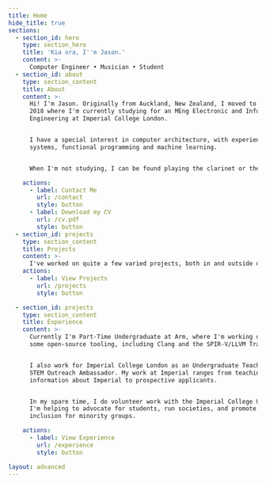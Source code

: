 ```yaml
---
title: Home
hide_title: true
sections:
  - section_id: hero
    type: section_hero
    title: 'Kia ora, I''m Jason.'
    content: >-
      Computer Engineer • Musician • Student
  - section_id: about
    type: section_content
    title: About
    content: >-
      Hi! I'm Jason. Originally from Auckland, New Zealand, I moved to London in September 
      2018 where I'm currently studying for an MEng Electronic and Information 
      Engineering at Imperial College London.


      I have a special interest in computer architecture, with experience in embedded 
      systems, functional programming and machine learning.


      When I'm not studying, I can be found playing the clarinet or the piano.

    actions:
      - label: Contact Me
        url: /contact
        style: button
      - label: Download my CV
        url: /cv.pdf
        style: button
  - section_id: projects
    type: section_content
    title: Projects
    content: >-
      I've worked on quite a few varied projects, both in and outside of my studies. My experience ranges high level functional programming, to embedded multi-threaded programming, right down to microarchitectural optimisations.
    actions:
      - label: View Projects
        url: /projects
        style: button

  - section_id: projects
    type: section_content
    title: Experience
    content: >-
      Currently I'm Part-Time Undergraduate at Arm, where I'm working on some extensions for Compiler Explorer. I've also been contributing to 
      some open-source tooling, including Clang and the SPIR-V/LLVM Translator.


      I also work for Imperial College London as an Undergraduate Teaching Assistant and a
      STEM Outreach Ambassador. My work at Imperial ranges from teaching programming to first-years and working at Outreach events, mentoring school students and providing
      information about Imperial to prospective applicants.


      In my spare time, I do volunteer work with the Imperial College Union, where 
      I'm helping to advocate for students, run societies, and promote diversity and 
      inclusion for minority groups.

    actions:
      - label: View Experience
        url: /experience
        style: button

layout: advanced
---
```

